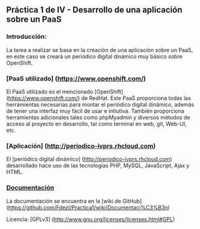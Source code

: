 ## Práctica 1 de IV - Desarrollo de una aplicación sobre un PaaS

### Introducción:

La tarea a realizar se basa en la creación de una aplicación sobre un PaaS, en este caso se creará un
periódico digital dinámico muy básico sobre OpenShift.


### [PaaS utilizado] (https://www.openshift.com/)

El PaaS utilizado es el mencionado [OpenShift] (https://www.openshift.com/) de RedHat. Este PaaS proporciona todas las herramientas necesarias
para montar el periódico digital dinámico, además de tener una interfaz muy fácil de usar e intiutiva. También
proporciona herramientas adicionales tales como phpMyadmin y diversos métodos de acceso al proyecto en desarrollo,
tal como terminal en web, git, Web-UI, etc.


### [Aplicación] (http://periodico-ivprs.rhcloud.com)

El [periódico digital dinámico] (http://periodico-ivprs.rhcloud.com) desarrollado hace uso de las tecnologías PHP, MySQL, JavaScript, Ajax y HTML.

### [Documentación](https://github.com/FdezI/Practica1/wiki/Documentaci%C3%B3n)

La documentación se encuentra en la [wiki de GitHub] (https://github.com/FdezI/Practica1/wiki/Documentaci%C3%B3n)

Licencia: [GPLv3] (http://www.gnu.org/licenses/licenses.html#GPL)
